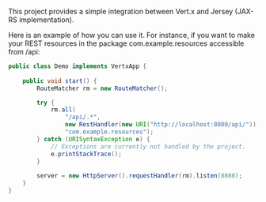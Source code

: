 This project provides a simple integration between Vert.x and Jersey (JAX-RS
implementation).

Here is an example of how you can use it. For instance, if you want to make your
REST resources in the package com.example.resources accessible from /api:

```java
public class Demo implements VertxApp {
    
    public void start() {
        RouteMatcher rm = new RouteMatcher();

        try {
            rm.all(
                "/api/.*", 
                new RestHandler(new URI("http://localhost:8080/api/")), 
                "com.example.resources");
        } catch (URISyntaxException e) {
            // Exceptions are currently not handled by the project.
            e.printStackTrace();
        }        
        
        server = new HttpServer().requestHandler(rm).listen(8080);
    }
}
```